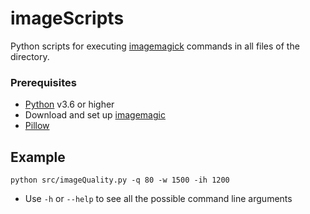 # imageScripts
Python scripts for executing [imagemagick](https://imagemagick.org/) commands in all files of the directory.

### Prerequisites
* [Python](https://www.python.org/downloads/) v3.6 or higher
* Download and set up [imagemagic](https://imagemagick.org/script/download.php)
* [Pillow](https://pypi.org/project/Pillow/)

## Example
```
python src/imageQuality.py -q 80 -w 1500 -ih 1200
```

* Use `-h` or `--help` to see all the possible command line arguments